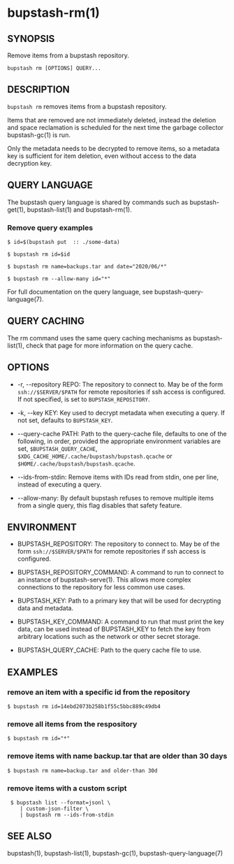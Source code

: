 bupstash-rm(1) 
==============

## SYNOPSIS

Remove items from a bupstash repository.

`bupstash rm [OPTIONS] QUERY... `

## DESCRIPTION

`bupstash rm` removes items from a bupstash repository.

Items that are removed are not immediately deleted, instead the deletion and 
space reclamation is scheduled for the next time the garbage collector bupstash-gc(1)
is run.

Only the metadata needs to be decrypted to remove items, so a metadata key is sufficient
for item deletion, even without access to the data decryption key.

## QUERY LANGUAGE

The bupstash query language is shared by commands such as bupstash-get(1), bupstash-list(1) and bupstash-rm(1).

### Remove query examples
```
$ id=$(bupstash put  :: ./some-data)

$ bupstash rm id=$id

$ bupstash rm name=backups.tar and date="2020/06/*"

$ bupstash rm --allow-many id="*"
```

For full documentation on the query language, see bupstash-query-language(7). 

## QUERY CACHING

The rm command uses the same query caching mechanisms as bupstash-list(1), check that page for
more information on the query cache.

## OPTIONS

* -r, --repository REPO:
  The repository to connect to. May be of the form `ssh://$SERVER/$PATH` for
  remote repositories if ssh access is configured. If not specified, is set to `BUPSTASH_REPOSITORY`.

* -k, --key KEY:
  Key used to decrypt metadata when executing a query. If not set, defaults
  to `BUPSTASH_KEY`.

* --query-cache PATH:
  Path to the query-cache file, defaults to one of the following, in order, provided
  the appropriate environment variables are set, `$BUPSTASH_QUERY_CACHE`,
  `$XDG_CACHE_HOME/.cache/bupstash/bupstash.qcache` or `$HOME/.cache/bupstash/bupstash.qcache`.

* --ids-from-stdin:
  Remove items with IDs read from stdin, one per line, instead of executing a query.

* --allow-many:
  By default bupstash refuses to remove multiple items from a single query, this flag
  disables that safety feature.

## ENVIRONMENT

* BUPSTASH_REPOSITORY:
  The repository to connect to. May be of the form `ssh://$SERVER/$PATH` for
  remote repositories if ssh access is configured.

* BUPSTASH_REPOSITORY_COMMAND:
  A command to run to connect to an instance of bupstash-serve(1). This 
  allows more complex connections to the repository for less common use cases.

* BUPSTASH_KEY:
  Path to a primary key that will be used for decrypting data and metadata.

* BUPSTASH_KEY_COMMAND:
  A command to run that must print the key data, can be used instead of BUPSTASH_KEY
  to fetch the key from arbitrary locations such as the network or other secret storage.

* BUPSTASH_QUERY_CACHE:
  Path to the query cache file to use.

## EXAMPLES

### remove an item with a specific id from the repository

```
$ bupstash rm id=14ebd2073b258b1f55c5bbc889c49db4 
```

### remove all items from the respository

```
$ bupstash rm id="*" 
```

### remove items with name backup.tar that are older than 30 days

```
$ bupstash rm name=backup.tar and older-than 30d
```

### remove items with a custom script

```
 $ bupstash list --format=jsonl \
    | custom-json-filter \
    | bupstash rm --ids-from-stdin
```

## SEE ALSO

bupstash(1), bupstash-list(1),  bupstash-gc(1),  bupstash-query-language(7)
